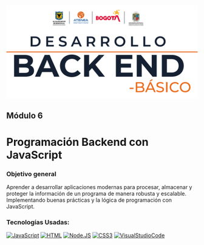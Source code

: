 ![BackEnd](https://raw.githubusercontent.com/JFelipeMS/Unidad6/main/Documentos/DesarrolloBackEndBasico.png "Docente: Javier Felipe Moncada Sánchez")
## Módulo 6
# Programación Backend con JavaScript

### Objetivo general
Aprender a desarrollar aplicaciones modernas para procesar, almacenar y
proteger la información de un programa de manera robusta y escalable.
Implementando buenas prácticas y la lógica de programación con JavaScript.

### Tecnologías Usadas:
[![JavaScript](https://img.shields.io/badge/JavaScript-F7DF1E?style=for-the-badge&logo=javascript&logoColor=white&labelColor=101010)]()
[![HTML](https://img.shields.io/badge/html5-orange?style=for-the-badge&logo=html5&logoColor=white&labelColor=101010)]()
[![Node.JS](https://img.shields.io/badge/Node.JS-339933?style=for-the-badge&logo=node.js&logoColor=white&labelColor=101010)]()
[![CSS3](https://img.shields.io/badge/css3-1575F9?style=for-the-badge&logo=css3&logoColor=white&labelColor=101010)]()
[![VisualStudioCode](https://img.shields.io/badge/visualstudiocode-454545?style=for-the-badge&logo=visualstudiocode&logoColor=white&labelColor=101010)]()
